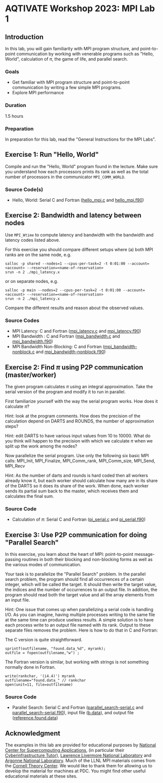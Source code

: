# AQTIVATE Workshop 2023: MPI Lab 1

## Introduction

In this lab, you will gain familiarity with MPI program structure, and point-to-point communication by working with venerable programs such as "Hello, World", calculation of $\pi$, the game of life, and parallel search.

### Goals

- Get familiar with MPI program structure and point-to-point communication by writing a few simple MPI programs.
- Explore MPI performance

### Duration

1.5 hours

### Preparation

In preparation for this lab, read the "General Instructions for the MPI Labs".

## Exercise 1: Run "Hello, World"

Compile and run the "Hello, World" program found in the lecture. Make sure you understand how each processors prints its rank as well as the total number of processors in the communicator ``MPI_COMM_WORLD``.

### Source Code(s)

- Hello, World: Serial C and Fortran ([hello_mpi.c](hello_mpi.c) and [hello_mpi.f90](hello_mpi.f90)) 

## Exercise 2: Bandwidth and latency between nodes

Use ``MPI_Wtime`` to compute latency and bandwidth with the bandwidth and latency codes listed above.

For this exercise you should compare different setups where (a) both MPI ranks are on the same node, e.g.

```
salloc -p shared --nodes=1 --cpus-per-task=2 -t 0:01:00 --account=<account> --reservation=<name-of-reservation>
srun -n 2 ./mpi_latency.x
```

or on separate nodes, e.g.

```
salloc -p main --nodes=2 --cpus-per-task=2 -t 0:01:00 --account=<account> --reservation=<name-of-reservation>
srun -n 2 ./mpi_latency.x
```

Compare the different results and reason about the observed values.

### Source Codes

- MPI Latency: C and Fortran ([mpi_latency.c](mpi_latency.c) and [mpi_latency.f90](mpi_latency.f90))
- MPI Bandwidth : C and Fortran ([mpi_bandwidth.c](mpi_bandwidth.c) and [mpi_bandwidth.f90](mpi_bandwidth.f90))
- MPI Bandwidth Non-Blocking: C and Fortran ([mpi_bandwidth-nonblock.c](mpi_bandwidth-nonblock.c) and [mpi_bandwidth-nonblock.f90](mpi_bandwidth-nonblock.f90))

## Exercise 2: Find $\pi$ using P2P communication (master/worker)

The given program calculates $\pi$ using an integral approximation. Take the serial version of the program and modify it to run in parallel.

First familiarize yourself with the way the serial program works. How does it calculate $\pi$?

Hint: look at the program comments. How does the precision of the calculation depend on DARTS and ROUNDS, the number of approximation steps?

Hint: edit DARTS to have various input values from 10 to 10000. What do you think will happen to the precision with which we calculate $\pi$ when we split up the work among the nodes?

Now parallelize the serial program. Use only the following six basic MPI calls: MPI_Init, MPI_Finalize, MPI_Comm_rank, MPI_Comm_size, MPI_Send, MPI_Recv

Hint: As the number of darts and rounds is hard coded then all workers already know it, but each worker should calculate how many are in its share of the DARTS so it does its share of the work. When done, each worker sends its partial sum back to the master, which receives them and calculates the final sum.

### Source Code

- Calculation of $\pi$: Serial C and Fortran ([pi_serial.c](pi_serial.c) and [pi_serial.f90](pi_serial.f90))

## Exercise 3: Use P2P communication for doing "Parallel Search"

In this exercise, you learn about the heart of MPI: point-to-point message-passing routines in both their blocking and non-blocking forms as well as the various modes of communication.

Your task is to parallelize the "Parallel Search" problem. In the parallel search problem, the program should find all occurrences of a certain integer, which will be called the target. It should then write the target value, the indices and the number of occurrences to an output file. In addition, the program should read both the target value and all the array elements from an input file.

Hint: One issue that comes up when parallelizing a serial code is handling I/O. As you can imagine, having multiple processes writing to the same file at the same time can produce useless results. A simple solution is to have each process write to an output file named with its rank. Output to these separate files removes the problem. Here is how to do that in C and Fortran:

The C version is quite straightforward.

```
sprintf(outfilename, "found.data_%d", myrank);
outfile = fopen(outfilename,"w") ;
```

The Fortran version is similar, but working with strings is not something normally done in Fortran.

```
write(rankchar, '(i4.4)') myrank
outfilename="found.data_" // rankchar
open(unit=11, file=outfilename)
```

### Source Code

- Parallel Search: Serial C and Fortran ([parallel_search-serial.c](parallel_search-serial.c) 
  and [parallel_search-serial.f90](parallel_search-serial.f90)),
  input file ([b.data](b.data)), and output file ([reference.found.data](reference.found.data))

## Acknowledgment

The examples in this lab are provided for educational purposes by [National Center for Supercomputing Applications](http://www.ncsa.illinois.edu/), (in particular their [Cyberinfrastructure Tutor](http://www.citutor.org/)), [Lawrence Livermore National Laboratory](https://computing.llnl.gov/) and [Argonne National Laboratory](http://www.mcs.anl.gov/). Much of the LLNL MPI materials comes from the [Cornell Theory Center](http://www.cac.cornell.edu/).  We would like to thank them for allowing us to develop the material for machines at PDC.  You might find other useful educational materials at these sites.
